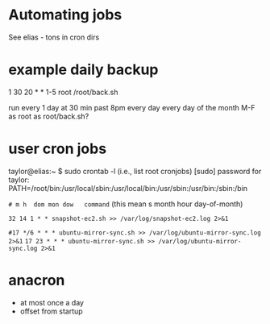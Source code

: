 # Automating jobs

See elias - tons in cron dirs

# example daily backup

1 30 20 * * 1-5 root /root/back.sh

run every 1 day
at 30 min past
8pm
every day
every day of the month
M-F
as root
as root/back.sh?

# user cron jobs

taylor@elias:~ $ sudo crontab -l (i.e., list root cronjobs)
[sudo] password for taylor: 
PATH=/root/bin:/usr/local/sbin:/usr/local/bin:/usr/sbin:/usr/bin:/sbin:/bin

`# m h  dom mon dow   command` (this mean s month hour day-of-month)

`32 14 1 * * snapshot-ec2.sh >> /var/log/snapshot-ec2.log 2>&1`

`#17 */6 * * * ubuntu-mirror-sync.sh >> /var/log/ubuntu-mirror-sync.log 2>&1`
`17 23 * * * ubuntu-mirror-sync.sh >> /var/log/ubuntu-mirror-sync.log 2>&1`


# anacron
- at most once a day
- offset from startup
